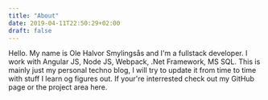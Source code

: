 ```yaml
---
title: "About"
date: 2019-04-11T22:50:29+02:00
draft: false
---
```


Hello. My name is Ole Halvor Smylingsås and I'm a fullstack developer. I work with Angular JS, Node JS, Webpack, .Net Framework, MS SQL. This is mainly just my personal techno blog, I will try to update it from time to time with stuff I learn og figures out. If your're interrested check out my GitHub page or the project area here.

